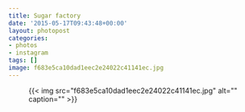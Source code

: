 ```yaml
---
title: Sugar factory
date: '2015-05-17T09:43:48+00:00'
layout: photopost
categories:
- photos
- instagram
tags: []
image: f683e5ca10dad1eec2e24022c41141ec.jpg
---
```


<figure class="photo photo--square">
  {{< img src="f683e5ca10dad1eec2e24022c41141ec.jpg" alt="" caption="" >}}

</figure>




